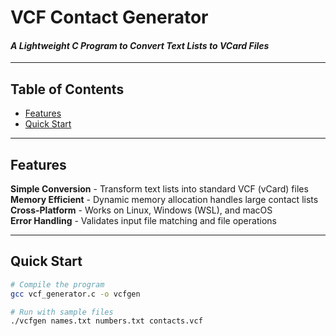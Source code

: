# VCF Contact Generator
#### *A Lightweight C Program to Convert Text Lists to VCard Files*

---

## Table of Contents
- [ Features](#-features)  
- [ Quick Start](#-quick-start)  

---

## Features
**Simple Conversion** - Transform text lists into standard VCF (vCard) files  
**Memory Efficient** - Dynamic memory allocation handles large contact lists  
**Cross-Platform** - Works on Linux, Windows (WSL), and macOS  
**Error Handling** - Validates input file matching and file operations  

---

## Quick Start  
```bash
# Compile the program
gcc vcf_generator.c -o vcfgen

# Run with sample files
./vcfgen names.txt numbers.txt contacts.vcf
